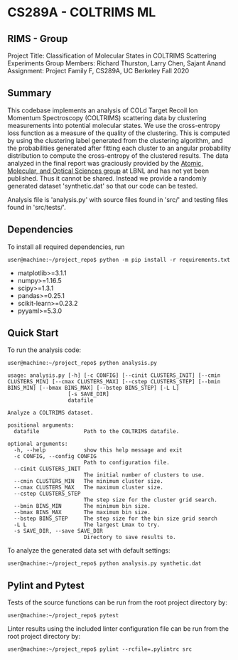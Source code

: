 
# CS289A - COLTRIMS ML

## RIMS - Group
Project Title: Classification of Molecular States in COLTRIMS Scattering Experiments
Group Members: Richard Thurston, Larry Chen, Sajant Anand
Assignment: Project Family F, CS289A, UC Berkeley Fall 2020

## Summary

This codebase implements an analysis of COLd Target Recoil Ion Momentum Spectroscopy (COLTRIMS) scattering data by clustering measurements into potential molecular states. We use the cross-entropy loss function as a measure of the quality of the clustering. This is computed by using the clustering label generated from the clustering algorithm, and the probabilities generated after fitting each cluster to an angular probability distribution to compute the cross-entropy of the clustered results. The data analyzed in the final report was graciously provided by the [Atomic, Molecular, and Optical Sciences group](http://amo-csd.lbl.gov/home.php) at LBNL and has not yet been published. Thus it cannot be shared.
Instead we provide a randomly generated dataset 'synthetic.dat' so that our code can be tested.

Analysis file is 'analysis.py' with source files found in 'src/' and testing files found in 'src/tests/'.

## Dependencies

To install all required dependencies, run

```
user@machine:~/project_repo$ python -m pip install -r requirements.txt
```

- matplotlib>=3.1.1
- numpy>=1.16.5
- scipy>=1.3.1
- pandas>=0.25.1
- scikit-learn>=0.23.2
- pyyaml>=5.3.0

## Quick Start

To run the analysis code:

```
user@machine:~/project_repo$ python analysis.py

usage: analysis.py [-h] [-c CONFIG] [--cinit CLUSTERS_INIT] [--cmin CLUSTERS_MIN] [--cmax CLUSTERS_MAX] [--cstep CLUSTERS_STEP] [--bmin BINS_MIN] [--bmax BINS_MAX] [--bstep BINS_STEP] [-L L]
                   [-s SAVE_DIR]
                   datafile

Analyze a COLTRIMS dataset.

positional arguments:
  datafile              Path to the COLTRIMS datafile.

optional arguments:
  -h, --help            show this help message and exit
  -c CONFIG, --config CONFIG
                        Path to configuration file.
  --cinit CLUSTERS_INIT
                        The initial number of clusters to use.
  --cmin CLUSTERS_MIN   The minimum cluster size.
  --cmax CLUSTERS_MAX   The maximum cluster size.
  --cstep CLUSTERS_STEP
                        The step size for the cluster grid search.
  --bmin BINS_MIN       The minimum bin size.
  --bmax BINS_MAX       The maximum bin size.
  --bstep BINS_STEP     The step size for the bin size grid search
  -L L                  The largest Lmax to try.
  -s SAVE_DIR, --save SAVE_DIR
                        Directory to save results to.
```

To analyze the generated data set with default settings:
```
user@machine:~/project_repo$ python analysis.py synthetic.dat
```

## Pylint and Pytest
Tests of the source functions can be run from the root project directory by: 

```
user@machine:~/project_repo$ pytest
```

Linter results using the included linter configuration file can be run from the root project directory by: 

```
user@machine:~/project_repo$ pylint --rcfile=.pylintrc src
```

